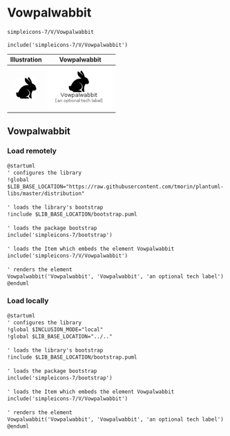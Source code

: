 # Vowpalwabbit


```text
simpleicons-7/V/Vowpalwabbit
```

```text
include('simpleicons-7/V/Vowpalwabbit')
```



| Illustration | Vowpalwabbit |
| :---: | :---: |
| ![illustration for Illustration](../../simpleicons-7/V/Vowpalwabbit.png) | ![illustration for Vowpalwabbit](../../simpleicons-7/V/Vowpalwabbit.Local.png) |




## Vowpalwabbit

### Load remotely
```plantuml
@startuml
' configures the library
!global $LIB_BASE_LOCATION="https://raw.githubusercontent.com/tmorin/plantuml-libs/master/distribution"

' loads the library's bootstrap
!include $LIB_BASE_LOCATION/bootstrap.puml

' loads the package bootstrap
include('simpleicons-7/bootstrap')

' loads the Item which embeds the element Vowpalwabbit
include('simpleicons-7/V/Vowpalwabbit')

' renders the element
Vowpalwabbit('Vowpalwabbit', 'Vowpalwabbit', 'an optional tech label')
@enduml
```

### Load locally
```plantuml
@startuml
' configures the library
!global $INCLUSION_MODE="local"
!global $LIB_BASE_LOCATION="../.."

' loads the library's bootstrap
!include $LIB_BASE_LOCATION/bootstrap.puml

' loads the package bootstrap
include('simpleicons-7/bootstrap')

' loads the Item which embeds the element Vowpalwabbit
include('simpleicons-7/V/Vowpalwabbit')

' renders the element
Vowpalwabbit('Vowpalwabbit', 'Vowpalwabbit', 'an optional tech label')
@enduml
```

